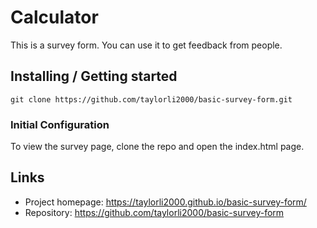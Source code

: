 # Calculator

This is a survey form. You can use it to get feedback from people. 

## Installing / Getting started


```shell
git clone https://github.com/taylorli2000/basic-survey-form.git
```

### Initial Configuration

To view the survey page, clone the repo and open the index.html page.

## Links

- Project homepage: https://taylorli2000.github.io/basic-survey-form/
- Repository: https://github.com/taylorli2000/basic-survey-form
